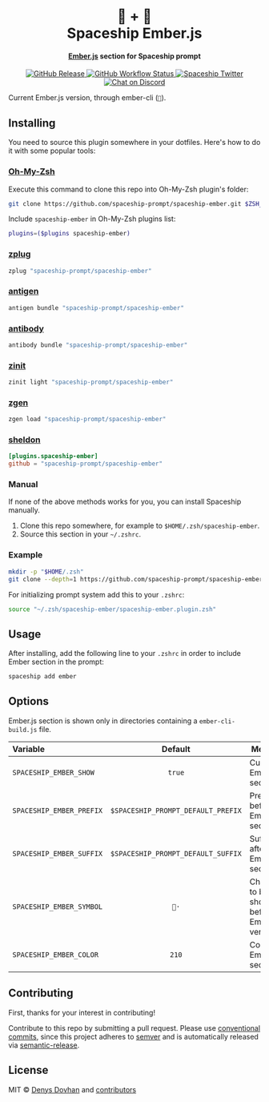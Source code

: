 <h1 align="center">
  🐹 + 🚀
  <br>Spaceship Ember.js<br>
</h1>

<h4 align="center">
  <a href="https://emberjs.com" target="_blank">Ember.js</a> section for Spaceship prompt
</h4>

<p align="center">
  <a href="https://github.com/spaceship-prompt/spaceship-ember/releases">
    <img src="https://img.shields.io/github/v/release/spaceship-prompt/spaceship-ember.svg?style=flat-square"
      alt="GitHub Release" />
  </a>

  <a href="https://github.com/spaceship-prompt/spaceship-ember/actions">
    <img src="https://img.shields.io/github/actions/workflow/status/spaceship-prompt/spaceship-gradle/ci.yaml?style=flat-square"
      alt="GitHub Workflow Status" />
  </a>

  <a href="https://twitter.com/SpaceshipPrompt">
    <img src="https://img.shields.io/badge/twitter-%40SpaceshipPrompt-00ACEE.svg?style=flat-square"
      alt="Spaceship Twitter" />
  </a>

  <a href="https://discord.gg/NTQWz8Dyt9">
    <img
      src="https://img.shields.io/discord/859409950999707668?label=discord&logoColor=white&style=flat-square"
      alt="Chat on Discord"
    />
  </a>
</p>

Current Ember.js version, through ember-cli (`🐹`).

## Installing

You need to source this plugin somewhere in your dotfiles. Here's how to do it with some popular tools:

### [Oh-My-Zsh]

Execute this command to clone this repo into Oh-My-Zsh plugin's folder:

```zsh
git clone https://github.com/spaceship-prompt/spaceship-ember.git $ZSH_CUSTOM/plugins/spaceship-ember
```

Include `spaceship-ember` in Oh-My-Zsh plugins list:

```zsh
plugins=($plugins spaceship-ember)
```

### [zplug]

```zsh
zplug "spaceship-prompt/spaceship-ember"
```

### [antigen]

```zsh
antigen bundle "spaceship-prompt/spaceship-ember"
```

### [antibody]

```zsh
antibody bundle "spaceship-prompt/spaceship-ember"
```

### [zinit]

```zsh
zinit light "spaceship-prompt/spaceship-ember"
```

### [zgen]

```zsh
zgen load "spaceship-prompt/spaceship-ember"
```

### [sheldon]

```toml
[plugins.spaceship-ember]
github = "spaceship-prompt/spaceship-ember"
```

### Manual

If none of the above methods works for you, you can install Spaceship manually.

1. Clone this repo somewhere, for example to `$HOME/.zsh/spaceship-ember`.
2. Source this section in your `~/.zshrc`.

### Example

```zsh
mkdir -p "$HOME/.zsh"
git clone --depth=1 https://github.com/spaceship-prompt/spaceship-ember.git "$HOME/.zsh/spaceship-ember"
```

For initializing prompt system add this to your `.zshrc`:

```zsh title=".zshrc"
source "~/.zsh/spaceship-ember/spaceship-ember.plugin.zsh"
```

## Usage

After installing, add the following line to your `.zshrc` in order to include Ember section in the prompt:

```zsh
spaceship add ember
```

## Options

Ember.js section is shown only in directories containing a `ember-cli-build.js` file.

| Variable                 |              Default               | Meaning                                       |
| :----------------------- | :--------------------------------: | --------------------------------------------- |
| `SPACESHIP_EMBER_SHOW`   |               `true`               | Current Ember.js section                      |
| `SPACESHIP_EMBER_PREFIX` | `$SPACESHIP_PROMPT_DEFAULT_PREFIX` | Prefix before Ember.js section                |
| `SPACESHIP_EMBER_SUFFIX` | `$SPACESHIP_PROMPT_DEFAULT_SUFFIX` | Suffix after Ember.js section                 |
| `SPACESHIP_EMBER_SYMBOL` |               `🐹·`                | Character to be shown before Ember.js version |
| `SPACESHIP_EMBER_COLOR`  |               `210`                | Color of Ember.js section                     |

## Contributing

First, thanks for your interest in contributing!

Contribute to this repo by submitting a pull request. Please use [conventional commits](https://www.conventionalcommits.org/), since this project adheres to [semver](https://semver.org/) and is automatically released via [semantic-release](https://github.com/semantic-release/semantic-release).

## License

MIT © [Denys Dovhan](http://denysdovhan.com) and [contributors][spaceship-contributors]

<!-- References -->

[Oh-My-Zsh]: https://ohmyz.sh/
[zplug]: https://github.com/zplug/zplug
[antigen]: https://antigen.sharats.me/
[antibody]: https://getantibody.github.io/
[zinit]: https://github.com/zdharma/zinit
[zgen]: https://github.com/tarjoilija/zgen
[sheldon]: https://sheldon.cli.rs/
[spaceship-contributors]: https://github.com/spaceship-prompt/spaceship-prompt/graphs/contributors
